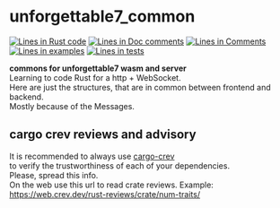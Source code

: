 [//]: # (auto_md_to_doc_comments segment start A)

# unforgettable7_common

[//]: # (auto_cargo_toml_to_md start)

[//]: # (auto_cargo_toml_to_md end)  

[//]: # (auto_lines_of_code start)
[![Lines in Rust code](https://img.shields.io/badge/Lines_in_Rust-50-green.svg)](https://github.com/bestia-dev/unforgettable7_game/)
[![Lines in Doc comments](https://img.shields.io/badge/Lines_in_Doc_comments-34-blue.svg)](https://github.com/bestia-dev/unforgettable7_game/)
[![Lines in Comments](https://img.shields.io/badge/Lines_in_comments-22-purple.svg)](https://github.com/bestia-dev/unforgettable7_game/)
[![Lines in examples](https://img.shields.io/badge/Lines_in_examples-0-yellow.svg)](https://github.com/bestia-dev/unforgettable7_game/)
[![Lines in tests](https://img.shields.io/badge/Lines_in_tests-0-orange.svg)](https://github.com/bestia-dev/unforgettable7_game/)

[//]: # (auto_lines_of_code end)

**commons for unforgettable7 wasm and server**  
Learning to code Rust for a http + WebSocket.  
Here are just the structures, that are in common between frontend and backend.  
Mostly because of the Messages.  

## cargo crev reviews and advisory

It is recommended to always use [cargo-crev](https://github.com/crev-dev/cargo-crev)  
to verify the trustworthiness of each of your dependencies.  
Please, spread this info.  
On the web use this url to read crate reviews. Example:  
<https://web.crev.dev/rust-reviews/crate/num-traits/>  

[//]: # (auto_md_to_doc_comments segment end A)
